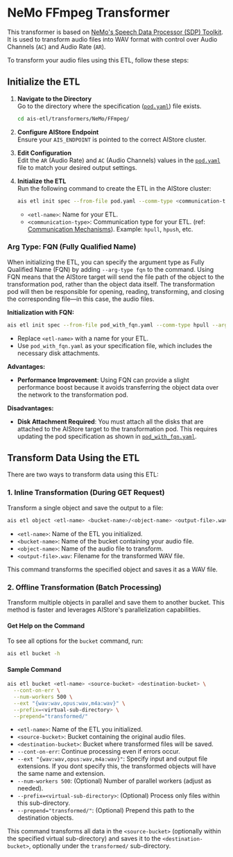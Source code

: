 # NeMo FFmpeg Transformer

This transformer is based on [NeMo's Speech Data Processor (SDP) Toolkit](https://github.com/NVIDIA/NeMo-speech-data-processor). It is used to transform audio files into WAV format with control over Audio Channels (`AC`) and Audio Rate (`AR`).

To transform your audio files using this ETL, follow these steps:

## Initialize the ETL

1. **Navigate to the Directory**  
   Go to the directory where the specification ([`pod.yaml`](pod.yaml)) file exists.

   ```bash
   cd ais-etl/transformers/NeMo/FFmpeg/
   ```

2. **Configure AIStore Endpoint**  
   Ensure your `AIS_ENDPOINT` is pointed to the correct AIStore cluster.

3. **Edit Configuration**  
   Edit the `AR` (Audio Rate) and `AC` (Audio Channels) values in the [`pod.yaml`](pod.yaml) file to match your desired output settings.

4. **Initialize the ETL**  
   Run the following command to create the ETL in the AIStore cluster:

   ```bash
   ais etl init spec --from-file pod.yaml --comm-type <communication-type> --name <etl-name>
   ```
   - `<etl-name>`: Name for your ETL.
   - `<communication-type>`: Communication type for your ETL. (ref: [Communication Mechanisms](https://github.com/NVIDIA/aistore/blob/main/docs/etl.md#communication-mechanisms)). Example: `hpull`, `hpush`, etc.

### Arg Type: FQN (Fully Qualified Name)

When initializing the ETL, you can specify the argument type as Fully Qualified Name (FQN) by adding `--arg-type fqn` to the command. Using FQN means that the AIStore target will send the file path of the object to the transformation pod, rather than the object data itself. The transformation pod will then be responsible for opening, reading, transforming, and closing the corresponding file—in this case, the audio files.

**Initialization with FQN:**

```bash
ais etl init spec --from-file pod_with_fqn.yaml --comm-type hpull --arg-type fqn --name <etl-name>
```

- Replace `<etl-name>` with a name for your ETL.
- Use `pod_with_fqn.yaml` as your specification file, which includes the necessary disk attachments.

**Advantages:**

- **Performance Improvement**: Using FQN can provide a slight performance boost because it avoids transferring the object data over the network to the transformation pod.

**Disadvantages:**

- **Disk Attachment Required**: You must attach all the disks that are attached to the AIStore target to the transformation pod. This requires updating the pod specification as shown in [`pod_with_fqn.yaml`](pod_with_fqn.yaml).

## Transform Data Using the ETL

There are two ways to transform data using this ETL:

### 1. Inline Transformation (During GET Request)

Transform a single object and save the output to a file:

```bash
ais etl object <etl-name> <bucket-name>/<object-name> <output-file>.wav
```

- `<etl-name>`: Name of the ETL you initialized.
- `<bucket-name>`: Name of the bucket containing your audio file.
- `<object-name>`: Name of the audio file to transform.
- `<output-file>.wav`: Filename for the transformed WAV file.

This command transforms the specified object and saves it as a WAV file.

### 2. Offline Transformation (Batch Processing)

Transform multiple objects in parallel and save them to another bucket. This method is faster and leverages AIStore's parallelization capabilities.

#### Get Help on the Command

To see all options for the `bucket` command, run:

```bash
ais etl bucket -h
```

#### Sample Command

```bash
ais etl bucket <etl-name> <source-bucket> <destination-bucket> \
  --cont-on-err \
  --num-workers 500 \
  --ext "{wav:wav,opus:wav,m4a:wav}" \
  --prefix=<virtual-sub-directory> \
  --prepend="transformed/"
```

- `<etl-name>`: Name of the ETL you initialized.
- `<source-bucket>`: Bucket containing the original audio files.
- `<destination-bucket>`: Bucket where transformed files will be saved.
- `--cont-on-err`: Continue processing even if errors occur.
- `--ext "{wav:wav,opus:wav,m4a:wav}"`: Specify input and output file extensions. If you dont specify this, the transformed objects will have the same name and extension.
- `--num-workers 500`: (Optional) Number of parallel workers (adjust as needed).
- `--prefix=<virtual-sub-directory>`: (Optional) Process only files within this sub-directory.
- `--prepend="transformed/"`: (Optional) Prepend this path to the destination objects.

This command transforms all data in the `<source-bucket>` (optionally within the specified virtual sub-directory) and saves it to the `<destination-bucket>`, optionally under the `transformed/` sub-directory.
